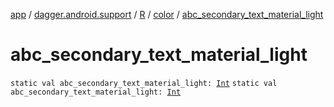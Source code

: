 [app](../../../index.md) / [dagger.android.support](../../index.md) / [R](../index.md) / [color](index.md) / [abc_secondary_text_material_light](./abc_secondary_text_material_light.md)

# abc_secondary_text_material_light

`static val abc_secondary_text_material_light: `[`Int`](https://kotlinlang.org/api/latest/jvm/stdlib/kotlin/-int/index.html)
`static val abc_secondary_text_material_light: `[`Int`](https://kotlinlang.org/api/latest/jvm/stdlib/kotlin/-int/index.html)